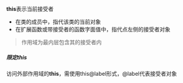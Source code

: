 **this**表示当前接受者

* 在类的成员中，指代该类的当前对象
* 在扩展函数或带接受者的函数字面值中，指代点左侧的接受者对象

> 作用域为最内层包含其的接受者内

##### 限定this

访问外部作用域的**this**，需使用this@label形式，@label代表接受者对象

